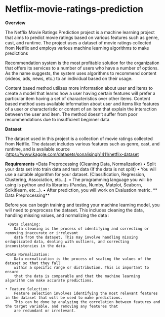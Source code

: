 # Netflix-movie-ratings-prediction

**Overview**

The Netflix Movie Ratings Prediction project is a machine learning project that aims to predict movie ratings based on various features such as genre, cast, and runtime. The project uses a dataset of movie ratings collected from Netflix and employs various machine learning algorithms to make predictions

Recommendation system is the most profitable solution for the organization that offers its services to a number of users who have a number of options. As the name suggests, the system uses algorithms to recommend content (videos, ads, news, etc.) to an individual based on their usage.

Content based method utilizes more information about user and items to create a model that learns how a user having certain features will prefer a particular item having a set of characteristics over other items. Content based method uses available information about user and items like features of a user or characteristic or content of an item that explain the interaction between the user and item. The method doesn’t suffer from poor recommendations due to insufficient beginner data.

**Dataset**

The dataset used in this project is a collection of movie ratings collected from Netflix. The dataset includes various features such as genre, cast, and runtime, and is available
source :https://www.kaggle.com/datasets/sonalisingh1411/netflix-dataset

**Requirements**
•Data Preprocessing (Cleaning Data, Normalization)
• Split your data set into train data and test data (If the data is not split)
• You will use a suitable algorithm for your dataset. (Classification, Regression, Clustering, Association, etc...).
• The programming language you will be using is python and its libraries (Pandas, Numby, Matplot, Seaborn, Scikitlearn, etc...).
• After prediction, you will work on Evaluation metric.
** 
Data Preprocessing**

Before you can begin training and testing your machine learning model, you will need to preprocess the dataset. This includes cleaning the data, handling missing values, and normalizing the data :

     •Data Cleaning:
        Data cleaning is the process of identifying and correcting or removing inaccurate or irrelevant
        data from the dataset. This may involve handling missing orduplicated data, dealing with outliers, and correcting inconsistencies in the data.
        
    •Data Normalization:
        Data normalization is the process of scaling the values of the dataset so that they fall
        within a specific range or distribution. This is important to ensure
        that the data is comparable and that the machine learning algorithm can make accurate predictions.
        
    • Feature Selection:
        Feature selection involves identifying the most relevant features in the dataset that will be used to make predictions.
        This can be done by analyzing the correlation between features and the target variable, and removing any features that
        are redundant or irrelevant.




